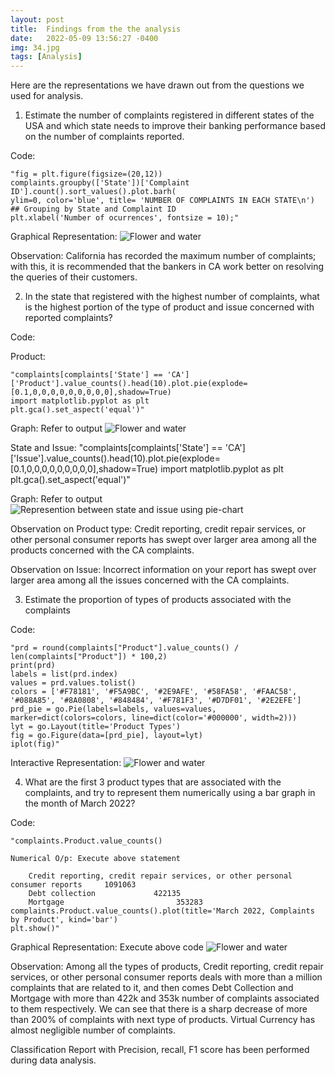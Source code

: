 ```yaml
---
layout: post
title:  Findings from the the analysis
date:   2022-05-09 13:56:27 -0400
img: 34.jpg
tags: [Analysis]
---
```


Here are the representations we have drawn out from the questions we used for analysis.

1.	Estimate the number of complaints registered in different states of the USA and which state needs to improve their banking performance based on the number of complaints reported.

Code:

    "fig = plt.figure(figsize=(20,12))
    complaints.groupby(['State'])['Complaint ID'].count().sort_values().plot.barh(
    ylim=0, color='blue', title= 'NUMBER OF COMPLAINTS IN EACH STATE\n') ## Grouping by State and Complaint ID
    plt.xlabel('Number of ocurrences', fontsize = 10);"

Graphical Representation: ![Flower and water]({{site.baseurl}}/images/pages/1.png)

Observation: California has recorded the maximum number of complaints; with this, it is recommended that the bankers in CA work better on resolving the queries of their customers.


2.	In the state that registered with the highest number of complaints, what is the highest portion of the type of product and issue concerned with reported complaints?

Code: 

Product: 

    "complaints[complaints['State'] == 'CA']['Product'].value_counts().head(10).plot.pie(explode=[0.1,0,0,0,0,0,0,0,0,0],shadow=True)
    import matplotlib.pyplot as plt
    plt.gca().set_aspect('equal')"

Graph: Refer to output ![Flower and water]({{site.baseurl}}/images/pages/23.png)

State and Issue:
    "complaints[complaints['State'] == 'CA']['Issue'].value_counts().head(10).plot.pie(explode=[0.1,0,0,0,0,0,0,0,0,0],shadow=True)
    import matplotlib.pyplot as plt
    plt.gca().set_aspect('equal')"

Graph: Refer to output ![Represention between state and issue using pie-chart]({{site.baseurl}}/images/pages/24.png)

Observation on Product type: Credit reporting, credit repair services, or other personal consumer reports has swept over larger area among all the products concerned with the CA complaints.

Observation on Issue: Incorrect information on your report has swept over larger area among all the issues concerned with the CA complaints.

3. Estimate the proportion of types of products associated with the complaints 

Code: 

    "prd = round(complaints["Product"].value_counts() / len(complaints["Product"]) * 100,2)
    print(prd)
    labels = list(prd.index)
    values = prd.values.tolist()
    colors = ['#F78181', '#F5A9BC', '#2E9AFE', '#58FA58', '#FAAC58', '#088A85', '#8A0808', '#848484', '#F781F3', '#D7DF01', '#2E2EFE']
    prd_pie = go.Pie(labels=labels, values=values, marker=dict(colors=colors, line=dict(color='#000000', width=2)))
    lyt = go.Layout(title='Product Types')
    fig = go.Figure(data=[prd_pie], layout=lyt)
    iplot(fig)"

Interactive Representation: 
![Flower and water]({{site.baseurl}}/images/pages/25.jpeg)


4.	What are the first 3 product types that are associated with the complaints, and try to represent them numerically using a bar graph in the month of March 2022?

Code: 

    "complaints.Product.value_counts()

    Numerical O/p: Execute above statement

        Credit reporting, credit repair services, or other personal consumer reports     1091063
        Debt collection             422135
        Mortgage                         353283
    complaints.Product.value_counts().plot(title='March 2022, Complaints by Product', kind='bar')
    plt.show()"

Graphical Representation: Execute above code
![Flower and water]({{site.baseurl}}/images/pages/27.png)

Observation: Among all the types of products, Credit reporting, credit repair services, or other personal consumer reports deals with more than a million complaints that are related to it, and then comes Debt Collection and Mortgage with more than 422k and 353k number of complaints associated to them respectively. We can see that there is a sharp decrease of more than 200% of complaints with next type of products. Virtual Currency has almost negligible number of complaints.


Classification Report with Precision, recall, F1 score has been performed during data analysis.

